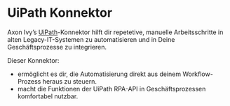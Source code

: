 # UiPath Konnektor

Axon Ivy’s [UiPath](https://www.uipath.com/)-Konnektor hilft dir repetetive, manuelle Arbeitsschritte in alten Legacy-IT-Systemen zu automatisieren und in Deine Geschäftsprozesse zu integrieren.

Dieser Konnektor:

- ermöglicht es dir, die Automatisierung direkt aus deinem Workflow-Prozess heraus zu steuern.
- macht die Funktionen der UiPath RPA-API in Geschäftsprozessen komfortabel nutzbar.
